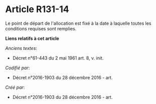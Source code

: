 # Article R131-14

Le point de départ de l'allocation est fixé à la date à laquelle toutes les conditions requises sont remplies.

**Liens relatifs à cet article**

_Anciens textes_:

  - Décret n°61-443 du 2 mai 1961 art. 8, v. init.

_Codifié par_:

  - Décret n°2016-1903 du 28 décembre 2016 - art.

_Créé par_:

  - Décret n°2016-1903 du 28 décembre 2016 - art.
